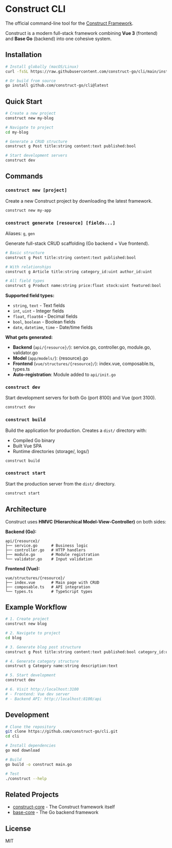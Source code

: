 # Construct CLI

The official command-line tool for the [Construct Framework](https://github.com/construct-go/core).

Construct is a modern full-stack framework combining **Vue 3** (frontend) and **Base Go** (backend) into one cohesive system.

## Installation

```bash
# Install globally (macOS/Linux)
curl -fsSL https://raw.githubusercontent.com/construct-go/cli/main/install.sh | sh

# Or build from source
go install github.com/construct-go/cli@latest
```

## Quick Start

```bash
# Create a new project
construct new my-blog

# Navigate to project
cd my-blog

# Generate a CRUD structure
construct g Post title:string content:text published:bool

# Start development servers
construct dev
```

## Commands

### `construct new [project]`
Create a new Construct project by downloading the latest framework.

```bash
construct new my-app
```

### `construct generate [resource] [fields...]`
Aliases: `g`, `gen`

Generate full-stack CRUD scaffolding (Go backend + Vue frontend).

```bash
# Basic structure
construct g Post title:string content:text published:bool

# With relationships
construct g Article title:string category_id:uint author_id:uint

# All field types
construct g Product name:string price:float stock:uint featured:bool
```

**Supported field types:**
- `string`, `text` - Text fields
- `int`, `uint` - Integer fields
- `float`, `float64` - Decimal fields
- `bool`, `boolean` - Boolean fields
- `date`, `datetime`, `time` - Date/time fields

**What gets generated:**
- **Backend** (`api/{resource}/`): service.go, controller.go, module.go, validator.go
- **Model** (`app/models/`): {resource}.go
- **Frontend** (`vue/structures/{resource}/`): index.vue, composable.ts, types.ts
- **Auto-registration**: Module added to `api/init.go`

### `construct dev`
Start development servers for both Go (port 8100) and Vue (port 3100).

```bash
construct dev
```

### `construct build`
Build the application for production. Creates a `dist/` directory with:
- Compiled Go binary
- Built Vue SPA
- Runtime directories (storage/, logs/)

```bash
construct build
```

### `construct start`
Start the production server from the `dist/` directory.

```bash
construct start
```

## Architecture

Construct uses **HMVC (Hierarchical Model-View-Controller)** on both sides:

**Backend (Go):**
```
api/{resource}/
├── service.go      # Business logic
├── controller.go   # HTTP handlers
├── module.go       # Module registration
└── validator.go    # Input validation
```

**Frontend (Vue):**
```
vue/structures/{resource}/
├── index.vue       # Main page with CRUD
├── composable.ts   # API integration
└── types.ts        # TypeScript types
```

## Example Workflow

```bash
# 1. Create project
construct new blog

# 2. Navigate to project
cd blog

# 3. Generate blog post structure
construct g Post title:string content:text published:bool category_id:uint

# 4. Generate category structure
construct g Category name:string description:text

# 5. Start development
construct dev

# 6. Visit http://localhost:3100
# - Frontend: Vue dev server
# - Backend API: http://localhost:8100/api
```

## Development

```bash
# Clone the repository
git clone https://github.com/construct-go/cli.git
cd cli

# Install dependencies
go mod download

# Build
go build -o construct main.go

# Test
./construct --help
```

## Related Projects

- [construct-core](https://github.com/construct-go/core) - The Construct framework itself
- [base-core](https://github.com/base-go/base-core) - The Go backend framework

## License

MIT